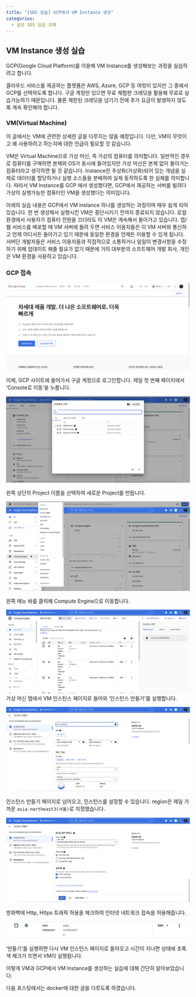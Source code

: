 ```yaml
---
title: "[SDS 실습] GCP에서 VM Instance 생성"
categories:
  - 삼성 SDS 실습 과제
---
```


## VM Instance 생성 실습

GCP(Google Cloud Platform)를 이용해 VM Instance를 생성해보는 과정을 실습하려고 합니다.

클라우드 서비스를 제공하는 플랫폼은 AWS, Azure, GCP 등 여럿이 있지만 그 중에서 GCP를 선택하도록 합니다. 구글 계정만 있으면 무료 체험판 크레딧을 활용해 무료로 실습가능하기 때문입니다. 물론 제한된 크레딧을 넘기기 전에 추가 요금이 발생하지 않도록 계속 확인해야 합니다.

### VM(Virtual Machine)

이 글에서는 VM에 관련한 상세한 글을 다루지는 않을 예정입니다. 다만, VM이 무엇이고 왜 사용하려고 하는지에 대한 언급이 필요할 것 같습니다.

VM은 Virtual Machine으로 가상 머신, 즉 가상의 컴퓨터를 의미합니다. 일반적인 경우로 컴퓨터를 구매하면 본체와 OS가 동시에 들어있지만 가상 머신은 본체 없이 돌아가는 컴퓨터라고 생각하면 될 것 같습니다.
Instance란 추상화(가상화)되어 있는 개념을 실제로 데이터를 할당하거나 실행 소스들을 분배하여 실제 동작하도록 한 실체를 의미합니다. 따라서 VM Instance를 GCP 에서 생성했다면, GCP에서 제공하는 서버를 빌려다 가상의 실행가능한 컴퓨터인 VM을 생성했다는 의미입니다.

아래의 실습 내용은 GCP에서 VM instance 하나를 생성하는 과정이며 매우 쉽게 되어 있습니다. 한 번 생성해서 실행시킨 VM은 중단시키기 전까지 종료되지 않습니다. 로컬 환경에서 사용자가 컴퓨터 전원을 끄더라도 이 VM은 계속해서 돌아가고 있습니다.
앱/웹 서비스를 배포할 때 VM 서버에 돌려 두면 서비스 이용자들은 이 VM 서버와 통신하고 언제 어디서든 돌아가고 있기 때문에 동일한 환경을 언제든 이용할 수 있게 됩니다. 서버단 개발자들은 서비스 이용자들과 직접적으로 소통하거나 일일이 변경사항을 수정하기 위해 업데이트 해줄 필요가 없기 때문에 거의 대부분의 소프트웨어 개발 회사, 개인은 VM 환경을 사용하고 있습니다.

### GCP 접속

![](../assets/images/스크린샷%202022-04-03%20오후%206.02.16.png)

이제, GCP 사이트에 들어가서 구글 계정으로 로그인합니다. 제일 첫 번째 페이지에서 ‘Console로 이동’을 누릅니다.

![](../assets/images/스크린샷%202022-04-03%20오후%206.04.26.png)

왼쪽 상단의 Project 이름을 선택하여 새로운 Project를 만듭니다.

![](../assets/images/스크린샷%202022-04-03%20오후%206.06.13.png)

왼쪽 메뉴 바를 클릭해 Compute Engine으로 이동합니다.

![](../assets/images/스크린샷%202022-04-03%20오후%206.05.27.png)
가상 머신 탭에서 VM 인스턴스 페이지로 들어와 ‘인스턴스 만들기’를 실행합니다.

![](../assets/images/스크린샷%202022-04-03%20오후%206.07.13.png)

인스턴스 만들기 페이지로 넘어오고, 인스턴스를 설정할 수 있습니다.
region은 제일 가까운 `asia-northeast3(서울)`로 지정했습니다.

![](../assets/images/스크린샷%202022-04-03%20오후%206.07.46.png)

방화벽에 Http, Https 트래픽 허용을 체크하여 인터넷 네트워크 접속을 허용해줍니다.

![](../assets/images/스크린샷%202022-04-03%20오후%206.08.42.png)

‘만들기’를 실행하면 다시 VM 인스턴스 페이지로 돌아오고 시간이 지나면 상태에 초록색 체크가 뜨면서 VM이 실행됩니다.

이렇게 VM과 GCP에서 VM Instance를 생성하는 실습에 대해 간단히 알아보았습니다.

다음 포스팅에서는 docker에 대한 글을 다루도록 하겠습니다.

